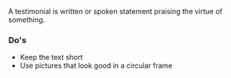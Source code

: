 A testimonial is written or spoken statement praising the virtue of something.

### Do's

- Keep the text short
- Use pictures that look good in a circular frame

